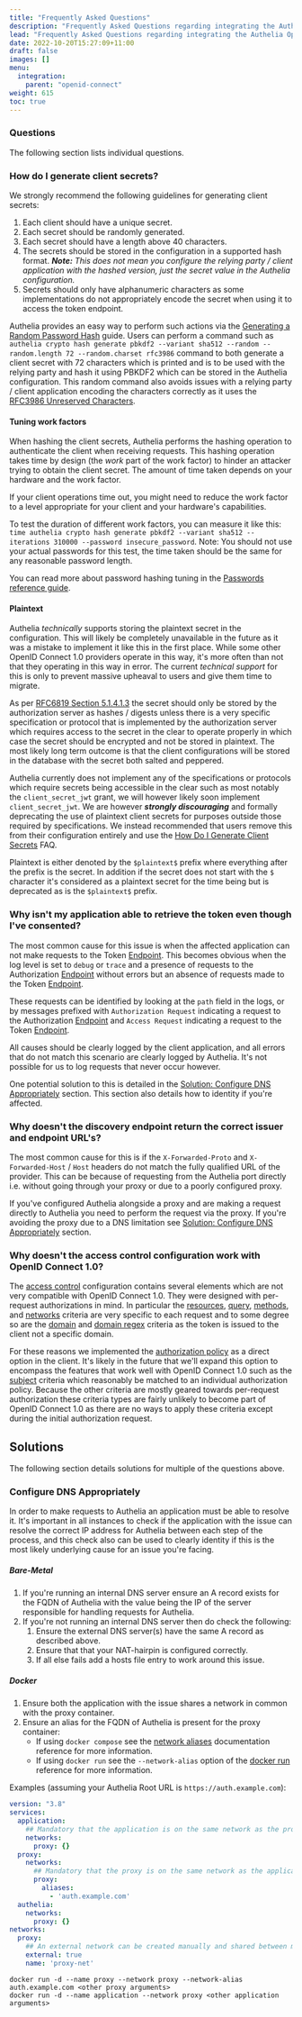 ```yaml
---
title: "Frequently Asked Questions"
description: "Frequently Asked Questions regarding integrating the Authelia OpenID Connect 1.0 Provider with an OpenID Connect 1.0 Relying Party"
lead: "Frequently Asked Questions regarding integrating the Authelia OpenID Connect 1.0 Provider with an OpenID Connect 1.0 Relying Party."
date: 2022-10-20T15:27:09+11:00
draft: false
images: []
menu:
  integration:
    parent: "openid-connect"
weight: 615
toc: true
---
```


### Questions

The following section lists individual questions.

### How do I generate client secrets?

We strongly recommend the following guidelines for generating client secrets:

1. Each client should have a unique secret.
2. Each secret should be randomly generated.
3. Each secret should have a length above 40 characters.
4. The secrets should be stored in the configuration in a supported hash format. *__Note:__ This does not mean you
   configure the relying party / client application with the hashed version, just the secret value in the Authelia
   configuration.*
5. Secrets should only have alphanumeric characters as some implementations do not appropriately encode the secret
   when using it to access the token endpoint.

Authelia provides an easy way to perform such actions via the [Generating a Random Password Hash] guide. Users can
perform a command such as
`authelia crypto hash generate pbkdf2 --variant sha512 --random --random.length 72 --random.charset rfc3986` command to
both generate a client secret with 72 characters which is printed and is to be used with the relying party and hash it
using PBKDF2 which can be stored in the Authelia configuration. This random command also avoids issues with a relying
party / client application encoding the characters correctly as it uses the
[RFC3986 Unreserved Characters](https://datatracker.ietf.org/doc/html/rfc3986#section-2.3).

[Generating a Random Password Hash]: ../../reference/guides/generating-secure-values.md#generating-a-random-password-hash

#### Tuning work factors

When hashing the client secrets, Authelia performs the hashing operation to authenticate the client when receiving requests.
This hashing operation takes time by design (the *work* part of the work factor) to hinder an attacker trying to obtain the client secret.
The amount of time taken depends on your hardware and the work factor.

If your client operations time out, you might need to reduce the work factor to a level appropriate for your client and
your hardware's capabilities.

To test the duration of different work factors, you can measure it like this:
`time authelia crypto hash generate pbkdf2 --variant sha512 --iterations 310000 --password insecure_password`.
Note: You should not use your actual passwords for this test, the time taken should be the same for any reasonable password length.

You can read more about password hashing tuning in the
[Passwords reference guide](../../reference/guides/passwords.md#tuning).

#### Plaintext

Authelia *technically* supports storing the plaintext secret in the configuration. This will likely be completely
unavailable in the future as it was a mistake to implement it like this in the first place. While some other OpenID
Connect 1.0 providers operate in this way, it's more often than not that they operating in this way in error. The
current *technical support* for this is only to prevent massive upheaval to users and give them time to migrate.

As per [RFC6819 Section 5.1.4.1.3](https://datatracker.ietf.org/doc/html/rfc6819#section-5.1.4.1.3) the secret should
only be stored by the authorization server as hashes / digests unless there is a very specific specification or protocol
that is implemented by the authorization server which requires access to the secret in the clear to operate properly in
which case the secret should be encrypted and not be stored in plaintext. The most likely long term outcome is that the
client configurations will be stored in the database with the secret both salted and peppered.

Authelia currently does not implement any of the specifications or protocols which require secrets being accessible in
the clear such as most notably the `client_secret_jwt` grant, we will however likely soon implement `client_secret_jwt`.
We are however *__strongly discouraging__* and formally deprecating the use of plaintext client secrets for purposes
outside those required by specifications. We instead recommended that users remove this from their configuration
entirely and use the [How Do I Generate Client Secrets](#how-do-i-generate-client-secrets) FAQ.

Plaintext is either denoted by the `$plaintext$` prefix where everything after the prefix is the secret. In addition if
the secret does not start with the `$` character it's considered as a plaintext secret for the time being but is
deprecated as is the `$plaintext$` prefix.

### Why isn't my application able to retrieve the token even though I've consented?

The most common cause for this issue is when the affected application can not make requests to the Token [Endpoint].
This becomes obvious when the log level is set to `debug` or `trace` and a presence of requests to the Authorization
[Endpoint] without errors but an absence of requests made to the Token [Endpoint].

These requests can be identified by looking at the `path` field in the logs, or by messages prefixed with
`Authorization Request` indicating a request to the Authorization [Endpoint] and `Access Request` indicating a request
to the Token [Endpoint].

All causes should be clearly logged by the client application, and all errors that do not match this scenario are
clearly logged by Authelia. It's not possible for us to log requests that never occur however.

One potential solution to this is detailed in the [Solution: Configure DNS Appropriately](#configure-dns-appropriately)
section. This section also details how to identity if you're affected.

### Why doesn't the discovery endpoint return the correct issuer and endpoint URL's?

The most common cause for this is if the `X-Forwarded-Proto` and `X-Forwarded-Host` / `Host` headers do not match the
fully qualified URL of the provider. This can be because of requesting from the Authelia port directly i.e. without going
through your proxy or due to a poorly configured proxy.

If you've configured Authelia alongside a proxy and are making a request directly to Authelia you need to perform the
request via the proxy. If you're avoiding the proxy due to a DNS limitation see
[Solution: Configure DNS Appropriately](#configure-dns-appropriately) section.

### Why doesn't the access control configuration work with OpenID Connect 1.0?

The [access control](../../configuration/security/access-control.md) configuration contains several elements which are
not very compatible with OpenID Connect 1.0. They were designed with per-request authorizations in mind. In particular
the [resources](../../configuration/security/access-control.md#resources),
[query](../../configuration/security/access-control.md#query),
[methods](../../configuration/security/access-control.md#methods), and
[networks](../../configuration/security/access-control.md#networks) criteria are very specific to each request and to
some degree so are the [domain](../../configuration/security/access-control.md#domain) and
[domain regex](../../configuration/security/access-control.md#domainregex) criteria as the token is issued to the client
not a specific domain.

For these reasons we implemented the
[authorization policy](../../configuration/identity-providers/openid-connect/clients.md#authorizationpolicy) as a direct
option in the client. It's likely in the future that we'll expand this option to encompass the features that work well
with OpenID Connect 1.0 such as the [subject](../../configuration/security/access-control.md#subject) criteria which
reasonably be matched to an individual authorization policy. Because the other criteria are mostly geared towards
per-request authorization these criteria types are fairly unlikely to become part of OpenID Connect 1.0 as there are no
ways to apply these criteria except during the initial authorization request.

## Solutions

The following section details solutions for multiple of the questions above.

### Configure DNS Appropriately

In order to make requests to Authelia an application must be able to resolve it. It's important in all instances to
check if the application with the issue can resolve the correct IP address for Authelia between each step of the
process, and this check also can be used to clearly identity if this is the most likely underlying cause for an issue
you're facing.

##### Bare-Metal

1. If you're running an internal DNS server ensure an A record exists for the FQDN of Authelia with the value being the
   IP of the server responsible for handling requests for Authelia.
2. If you're not running an internal DNS server then do check the following:
   1. Ensure the external DNS server(s) have the same A record as described above.
   2. Ensure that that your NAT-hairpin is configured correctly.
   3. If all else fails add a hosts file entry to work around this issue.

##### Docker

1. Ensure both the application with the issue shares a network in common with the proxy container.
2. Ensure an alias for the FQDN of Authelia is present for the proxy container:
   - If using `docker compose` see the
     [network aliases](https://docs.docker.com/compose/compose-file/compose-file-v3/#aliases) documentation
     reference for more information.
   - If using `docker run` see the `--network-alias` option of the [docker run](https://docs.docker.com/engine/reference/commandline/run/)
     reference for more information.

Examples (assuming your Authelia Root URL is `https://auth.example.com`):

```yaml
version: "3.8"
services:
  application:
    ## Mandatory that the application is on the same network as the proxy.
    networks:
      proxy: {}
  proxy:
    networks:
      ## Mandatory that the proxy is on the same network as the application, and that it has this alias.
      proxy:
        aliases:
          - 'auth.example.com'
  authelia:
    networks:
      proxy: {}
networks:
  proxy:
    ## An external network can be created manually and shared between multiple compose files. This is NOT mandatory.
    external: true
    name: 'proxy-net'
```

```console
docker run -d --name proxy --network proxy --network-alias auth.example.com <other proxy arguments>
docker run -d --name application --network proxy <other application arguments>
```

[Endpoint]: ./introduction.md#discoverable-endpoints
